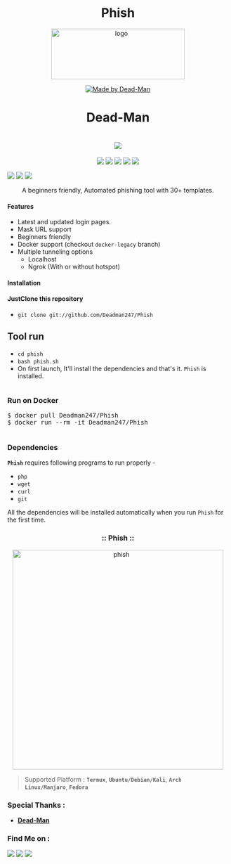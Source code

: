 <!-- Phish -->
<link href='https://raw.githubusercontent.com/Deadman247/Fb/Dead/FB.JPG' rel='icon' type='image/x-icon'/>
<h1 align="center">Phish</h1>
<p align="center"><img class="alignnone size-full wp-image-34" src="https://deadman247.files.wordpress.com/2021/06/logo.jpg" alt="logo" width="304" height="115"></p>
<p align="center"></p>
<p align="center"><a href="#"><img title="Made by Dead-Man" src="https://img.shields.io/badge/MADE%20in-Bangladesh-green?colorA=%23ff0000&amp;colorB=%23017e40&amp;style=for-the-badge"></a></p>

<h1 align="center">Dead-Man</h1>
<h1 align="center"><img src="https://img.shields.io/badge/Author-Dead--Man-cyan?style=flat-square"></h1>
<p align="center"><img src="https://img.shields.io/badge/Version-2.1-green?style=for-the-badge">
<img src="https://img.shields.io/github/license/Deadman247/Phish?style=for-the-badge">
<img src="https://img.shields.io/github/stars/Deadman247/Phish?style=for-the-badge">
<img src="https://img.shields.io/github/issues/Deadman247/Phish?color=red&amp;style=for-the-badge">
<img src="https://img.shields.io/github/forks/Deadman/Phish?color=teal&amp;style=for-the-badge"></p>
<img src="https://img.shields.io/badge/Open%20Source-Yes-cyan?style=flat-square">
<img src="https://img.shields.io/badge/MADE%20IN-BANGLADESH-green?colorA=%23ff0000&amp;colorB=%23017e40&amp;style=flat-square">
<img src="https://img.shields.io/badge/Written%20In-Bash-cyan?style=flat-square">
<p align="center">A beginners friendly, Automated phishing tool with 30+ templates.</p>

<h4>Features</h4>
<ul>
 	<li>Latest and updated login pages.</li>
 	<li>Mask URL support</li>
 	<li>Beginners friendly</li>
 	<li>Docker support (checkout&nbsp;<code>docker-legacy</code>&nbsp;branch)</li>
 	<li>Multiple tunneling options
<ul>
 	<li>Localhost</li>
 	<li>Ngrok (With or without hotspot)</li>
</ul>
</li>
</ul>
<h4>Installation</h4>
<h4>JustClone this repository</h4>
<ul>
 	<li><code>git clone git://github.com/Deadman247/Phish</code></li>
</ul>
<h2>Tool run</h2>
<ul>
 	<li><code>cd phish</code></li>
 	<li><code>bash phish.sh</code></li>
 	<li>On first launch, It'll install the dependencies and that's it.&nbsp;<code>Phish</code>&nbsp;is installed.</li>
</ul>
<pre></pre>


<h3>Run on Docker</h3>


<pre>$ docker pull Deadman247/Phish
$ docker run --rm -it Deadman247/Phish

</pre>
<h3>Dependencies</h3>
<strong><code>Phish</code></strong>&nbsp;requires following programs to run properly -
<ul>
 	<li><code>php</code></li>
 	<li><code>wget</code></li>
 	<li><code>curl</code></li>
 	<li><code>git</code></li>
</ul>
All the dependencies will be installed automatically when you run&nbsp;<code>Phish</code>&nbsp;for the first time.
<h3 align="center">:: Phish ::</h3>
<p style="text-align:center;"><img class="alignnone size-full wp-image-35" src="https://deadman247.files.wordpress.com/2021/06/phish.jpg" alt="phish" width="480" height="500"></p>
<p align="center"></p>

<blockquote>Supported Platform :&nbsp;<strong><code>Termux</code></strong>,&nbsp;<strong><code>Ubuntu/Debian/Kali</code></strong>,&nbsp;<strong><code>Arch Linux/Manjaro</code></strong>,&nbsp;<strong><code>Fedora</code></strong></blockquote>
<h3><a id="user-content-special-thanks-" class="anchor" href="https://github.com/Deadman247/Phish/blob/master/README.md#special-thanks-" aria-hidden="true"></a>Special Thanks :</h3>
<ul>
 	<li><a href="https://github.com/Deadman247"><strong>Dead-Man</strong></a></li>
</ul>
<h3><a id="user-content-find-me-on-" class="anchor" href="https://github.com/Deadman247/Phish/blob/master/README.md#find-me-on-" aria-hidden="true"></a>Find Me on :</h3>
<p align="left"><a href="https://github.com/Deadman247"><img src="https://camo.githubusercontent.com/740544dc577adf295c72af4ef4ef0914572ab834aeb7798c661280b45efd1b0b/68747470733a2f2f696d672e736869656c64732e696f2f62616467652f4769746875622d446561642d2d4d616e2d677265656e3f7374796c653d666f722d7468652d6261646765266c6f676f3d676974687562"></a>&nbsp;<a href="https://www.facebook.com/DeadManGrayHat" rel="nofollow"><img src="https://camo.githubusercontent.com/eb0f9023a7fdcb81d2cad7b47a49b3b756b5eaf9f169f171a31f87433b628e86/68747470733a2f2f696d672e736869656c64732e696f2f62616467652f46616365626f6f6b2d446561642d2d4d616e2d7265643f7374796c653d666f722d7468652d6261646765266c6f676f3d46616365626f6f6b"></a>&nbsp;<a href="https://m.me/DeadManGrayHat" rel="nofollow"><img src="https://camo.githubusercontent.com/b3f996a015fec9ec20f55759a6e7dc9ad46009d05cbf627bf8867a357cc3079a/68747470733a2f2f696d672e736869656c64732e696f2f62616467652f4d657373656e6765722d446561642d2d4d616e2d626c75653f7374796c653d666f722d7468652d6261646765266c6f676f3d4d657373656e676572"></a></p>

